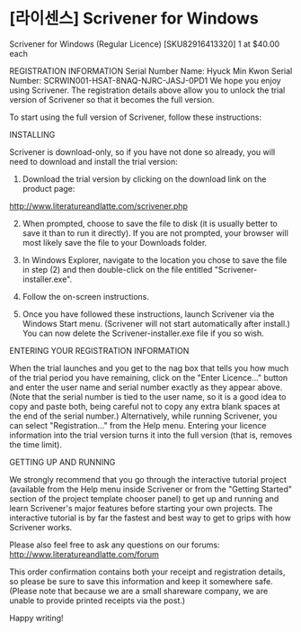 # [라이센스] Scrivener for Windows

Scrivener for Windows (Regular Licence) [SKU82916413320]	1 at $40.00 each 

REGISTRATION INFORMATION
  Serial Number Name: Hyuck Min Kwon 
  Serial Number: SCRWIN001-HSAT-8NAQ-NJRC-JASJ-0PD1
We hope you enjoy using Scrivener. The registration details above allow you to unlock the trial version of Scrivener so that it becomes the full version.

To start using the full version of Scrivener, follow these instructions:

INSTALLING

Scrivener is download-only, so if you have not done so already, you will need to download and install the trial version:

1) Download the trial version by clicking on the download link on the product page:

http://www.literatureandlatte.com/scrivener.php

2) When prompted, choose to save the file to disk (it is usually better to save it than to run it directly). If you are not prompted, your browser will most likely save the file to your Downloads folder.

3) In Windows Explorer, navigate to the location you chose to save the file in step (2) and then double-click on the file entitled "Scrivener-installer.exe".

4) Follow the on-screen instructions.

5) Once you have followed these instructions, launch Scrivener via the Windows Start menu. (Scrivener will not start automatically after install.) You can now delete the Scrivener-installer.exe file if you so wish.

ENTERING YOUR REGISTRATION INFORMATION

When the trial launches and you get to the nag box that tells you how much of the trial period you have remaining, click on the "Enter Licence..." button and enter the user name and serial number exactly as they appear above. (Note that the serial number is tied to the user name, so it is a good idea to copy and paste both, being careful not to copy any extra blank spaces at the end of the serial number.) Alternatively, while running Scrivener, you can select "Registration..." from the Help menu. Entering your licence information into the trial version turns it into the full version (that is, removes the time limit).

GETTING UP AND RUNNING

We strongly recommend that you go through the interactive tutorial project (available from the Help menu inside Scrivener or from the "Getting Started" section of the project template chooser panel) to get up and running and learn Scrivener's major features before starting your own projects. The interactive tutorial is by far the fastest and best way to get to grips with how Scrivener works.


Please also feel free to ask any questions on our forums:
http://www.literatureandlatte.com/forum

This order confirmation contains both your receipt and registration details, so please be sure to save this information and keep it somewhere safe. (Please note that because we are a small shareware company, we are unable to provide printed receipts via the post.)

Happy writing!
